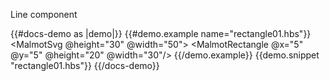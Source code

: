 Line component

{{#docs-demo as |demo|}}
   {{#demo.example name="rectangle01.hbs"}}
    <MalmotSvg @height="30" @width="50">
       <MalmotRectangle @x="5" @y="5" @height="20" @width="30"/>
    </MalmotSvg> 
    {{/demo.example}}
    {{demo.snippet "rectangle01.hbs"}}
{{/docs-demo}}



